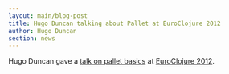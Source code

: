 ```yaml
---
layout: main/blog-post
title: Hugo Duncan talking about Pallet at EuroClojure 2012
author: Hugo Duncan
section: news
---
```


Hugo Duncan gave a [talk on pallet basics](http://vimeo.com/45562554) at
[EuroClojure 2012](http://euroclojure.com/2012/).
